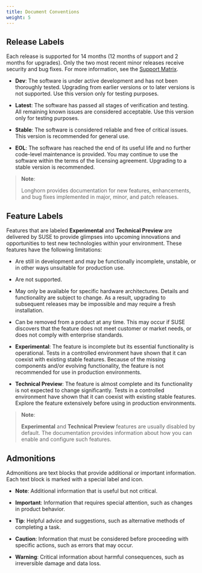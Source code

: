 ```yaml
---
title: Document Conventions
weight: 5
---
```


## Release Labels

Each release is supported for 14 months (12 months of support and 2 months for upgrades). Only the two most recent minor releases receive security and bug fixes. For more information, see the [Support Matrix](https://www.suse.com/suse-longhorn/support-matrix/all-supported-versions/).

- **Dev**: The software is under active development and has not been thoroughly tested. Upgrading from earlier versions or to later versions is not supported. Use this version only for testing purposes.

- **Latest**: The software has passed all stages of verification and testing. All remaining known issues are considered acceptable. Use this version only for testing purposes.

- **Stable**: The software is considered reliable and free of critical issues. This version is recommended for general use.

- **EOL**: The software has reached the end of its useful life and no further code-level maintenance is provided. You may continue to use the software within the terms of the licensing agreement. Upgrading to a stable version is recommended.

> **Note**:
>
> Longhorn provides documentation for new features, enhancements, and bug fixes implemented in major, minor, and patch releases.

## Feature Labels

Features that are labeled **Experimental** and **Technical Preview** are delivered by SUSE to provide glimpses into upcoming innovations and opportunities to test new technologies within your environment. These features have the following limitations:

- Are still in development and may be functionally incomplete, unstable, or in other ways unsuitable for production use.
- Are not supported.
- May only be available for specific hardware architectures. Details and functionality are subject to change. As a result, upgrading to subsequent releases may be impossible and may require a fresh installation.
- Can be removed from a product at any time. This may occur if SUSE discovers that the feature does not meet customer or market needs, or does not comply with enterprise standards.

- **Experimental**: The feature is incomplete but its essential functionality is operational. Tests in a controlled environment have shown that it can coexist with existing stable features. Because of the missing components and/or evolving functionality, the feature is not recommended for use in production environments.

- **Technical Preview**: The feature is almost complete and its functionality is not expected to change significantly. Tests in a controlled environment have shown that it can coexist with existing stable features. Explore the feature extensively before using in production environments.

> **Note**:
> 
> **Experimental** and **Technical Preview** features are usually disabled by default. The documentation provides information about how you can enable and configure such features.

## Admonitions

Admonitions are text blocks that provide additional or important information. Each text block is marked with a special label and icon.

- **Note**: Additional information that is useful but not critical.

- **Important**: Information that requires special attention, such as changes in product behavior.

- **Tip**: Helpful advice and suggestions, such as alternative methods of completing a task.

- **Caution**: Information that must be considered before proceeding with specific actions, such as errors that may occur.

- **Warning**: Critical information about harmful consequences, such as irreversible damage and data loss.